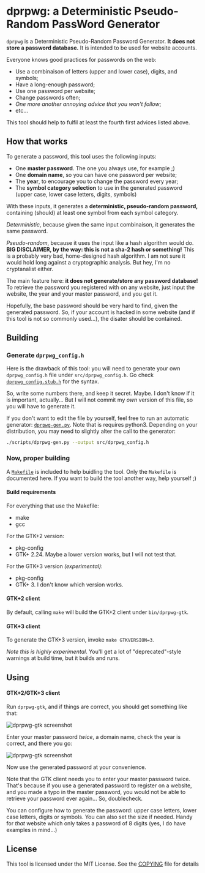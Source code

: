 # dprpwg: a Deterministic Pseudo-Random PassWord Generator

`dprpwg` is a Deterministic Pseudo-Random Password Generator.
**It does not store a password database.**
It is intended to be used for website accounts.

Everyone knows good practices for passwords on the web:
- Use a combinaison of letters (upper and lower case), digits, and symbols;
- Have a long-enough password;
- Use one password per website;
- Change passwords often;
- _One more another annoying advice that you won't follow_;
- etc...

This tool should help to fulfil at least the fourth first advices listed
above.

## How that works

To generate a password, this tool uses the following inputs:
- One **master password**. The one you always use, for example ;)
- One **domain name**, so you can have one password per website;
- The **year**, to encourage you to change the password every year;
- The **symbol category selection** to use in the generated password
(upper case, lower case letters, digits, symbols)

With these inputs, it generates a **deterministic, pseudo-random password,**
containing (should) at least one symbol from each symbol category.

*Deterministic*, because given the same input combinaison, it generates
the same password.

*Pseudo-random*, because it uses the input like a hash algorithm would do.
**BIG DISCLAIMER, by the way: this is not a sha-2 hash or something!**
This is a probably very bad, home-designed hash algorithm. I am not sure
it would hold long against a cryptographic analysis.
But hey, I'm no cryptanalist either.

The main feature here: **it does not generate/store any password database!**
To retrieve the password you registered with on any website, just input
the website, the year and your master password, and you get it.

Hopefully, the base password should be very hard to find, given the generated
password. So, if your account is hacked in some website (and if this tool
is not so commonly used...), the disater should be contained.

## Building

### Generate `dprpwg_config.h`

Here is the drawback of this tool: you will need to generate your own
`dprpwg_config.h` file under `src/dprpwg_config.h`.
Go check [`dprpwg_config.stub.h`](src/dprpwg_config.stub.h) for the syntax.

So, write some numbers there, and keep it secret.
Maybe. I don't know if it is important, actually...
But I will not commit my *own* version of this file, so you will have
to generate it.

If you don't want to edit the file by yourself, feel free to run an automatic
generator: [`dprpwg-gen.py`](scripts/dprpwg-gen.py). Note that is requires
python3. Depending on your distribution, you may need to slightly alter the
call to the generator:

```bash
./scripts/dprpwg-gen.py --output src/dprpwg_config.h
```

### Now, proper building

A [`Makefile`](Makefile) is included to help buidling the tool. Only the
`Makefile` is documented here. If you want to build the tool another way,
help yourself ;)

#### Build requirements

For everything that use the Makefile:
- make
- gcc

For the GTK+2 version:
- pkg-config
- GTK+ 2.24. Maybe a lower version works, but I will not test that.

For the GTK+3 version *(experimental)*:
- pkg-config
- GTK+ 3. I don't know which version works.

#### GTK+2 client

By default, calling `make` will build the GTK+2 client under `bin/dprpwg-gtk`.

#### GTK+3 client

To generate the GTK+3 version, invoke `make GTKVERSION=3`.

*Note this is highly experimental*.
You'll get a lot of "deprecated"-style warnings at build time,
but it builds and runs.

## Using

#### GTK+2/GTK+3 client

Run `dprpwg-gtk`, and if things are correct, you should get something like that:

![dprpwg-gtk screenshot](img/screenshot1.png)

Enter your master password *twice*, a domain name, check the year is
correct, and there you go:

![dprpwg-gtk screenshot](img/screenshot2.png)

Now use the generated password at your convenience.

Note that the GTK client needs you to enter your master password twice.
That's because if you use a generated password to register on a website,
and you made a typo in the master password, you would not be able to
retrieve your password ever again... So, doublecheck.

You can configure how to generate the password: upper case letters, lower
case letters, digits or symbols. You can also set the size if needed.
Handy for *that* website which only takes a password of 8 digits
(yes, I do have examples in mind...)

## License

This tool is licensed under the MIT License.
See the [COPYING](COPYING) file for details
